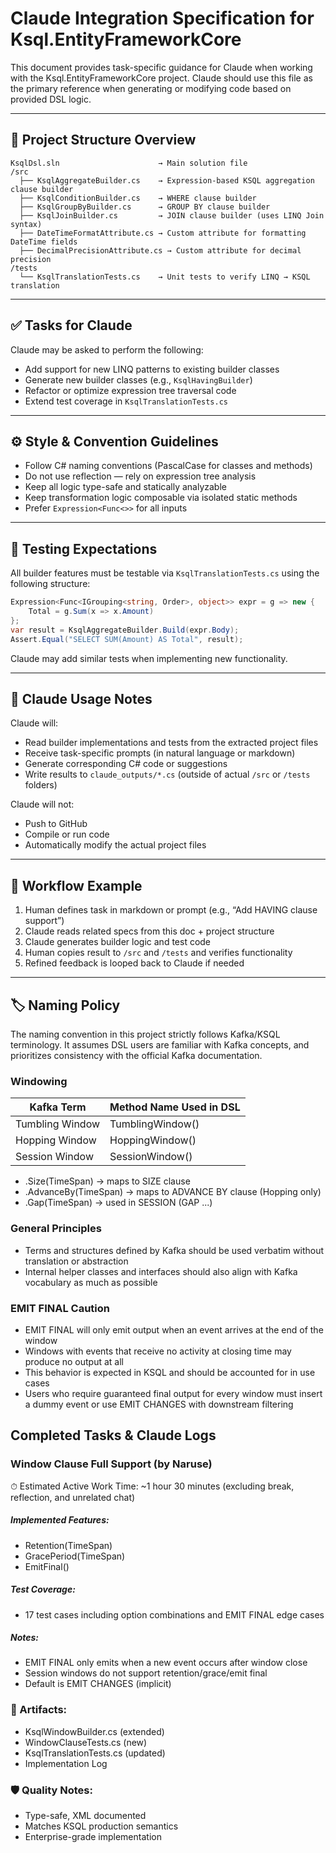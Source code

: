 
# Claude Integration Specification for Ksql.EntityFrameworkCore

This document provides task-specific guidance for Claude when working with the Ksql.EntityFrameworkCore project.
Claude should use this file as the primary reference when generating or modifying code based on provided DSL logic.

---

## 📁 Project Structure Overview

```
KsqlDsl.sln                      → Main solution file
/src
  ├── KsqlAggregateBuilder.cs    → Expression-based KSQL aggregation clause builder
  ├── KsqlConditionBuilder.cs    → WHERE clause builder
  ├── KsqlGroupByBuilder.cs      → GROUP BY clause builder
  ├── KsqlJoinBuilder.cs         → JOIN clause builder (uses LINQ Join syntax)
  ├── DateTimeFormatAttribute.cs → Custom attribute for formatting DateTime fields
  ├── DecimalPrecisionAttribute.cs → Custom attribute for decimal precision
/tests
  └── KsqlTranslationTests.cs    → Unit tests to verify LINQ → KSQL translation
```

---

## ✅ Tasks for Claude

Claude may be asked to perform the following:

- Add support for new LINQ patterns to existing builder classes
- Generate new builder classes (e.g., `KsqlHavingBuilder`)
- Refactor or optimize expression tree traversal code
- Extend test coverage in `KsqlTranslationTests.cs`

---

## ⚙️ Style & Convention Guidelines

- Follow C# naming conventions (PascalCase for classes and methods)
- Do not use reflection — rely on expression tree analysis
- Keep all logic type-safe and statically analyzable
- Keep transformation logic composable via isolated static methods
- Prefer `Expression<Func<>>` for all inputs

---

## 🧪 Testing Expectations

All builder features must be testable via `KsqlTranslationTests.cs` using the following structure:

```csharp
Expression<Func<IGrouping<string, Order>, object>> expr = g => new {
    Total = g.Sum(x => x.Amount)
};
var result = KsqlAggregateBuilder.Build(expr.Body);
Assert.Equal("SELECT SUM(Amount) AS Total", result);
```

Claude may add similar tests when implementing new functionality.

---

## 🧠 Claude Usage Notes

Claude will:

- Read builder implementations and tests from the extracted project files
- Receive task-specific prompts (in natural language or markdown)
- Generate corresponding C# code or suggestions
- Write results to `claude_outputs/*.cs` (outside of actual `/src` or `/tests` folders)

Claude will not:

- Push to GitHub
- Compile or run code
- Automatically modify the actual project files

---

## 🔁 Workflow Example

1. Human defines task in markdown or prompt (e.g., “Add HAVING clause support”)
2. Claude reads related specs from this doc + project structure
3. Claude generates builder logic and test code
4. Human copies result to `/src` and `/tests` and verifies functionality
5. Refined feedback is looped back to Claude if needed

---

## 🏷️ Naming Policy

The naming convention in this project strictly follows Kafka/KSQL terminology. It assumes DSL users are familiar with Kafka concepts, and prioritizes consistency with the official Kafka documentation.

### Windowing

| Kafka Term      | Method Name Used in DSL           |
|----------------|--------------------------------|
| Tumbling Window | TumblingWindow()              |
| Hopping Window  | HoppingWindow()               |
| Session Window  | SessionWindow()               |

- .Size(TimeSpan) → maps to SIZE clause
- .AdvanceBy(TimeSpan) → maps to ADVANCE BY clause (Hopping only)
- .Gap(TimeSpan) → used in SESSION (GAP ...)

### General Principles

- Terms and structures defined by Kafka should be used verbatim without translation or abstraction
- Internal helper classes and interfaces should also align with Kafka vocabulary as much as possible

### EMIT FINAL Caution

- EMIT FINAL will only emit output when an event arrives at the end of the window
- Windows with events that receive no activity at closing time may produce no output at all
- This behavior is expected in KSQL and should be accounted for in use cases
- Users who require guaranteed final output for every window must insert a dummy event or use EMIT CHANGES with downstream filtering


## Completed Tasks & Claude Logs
### Window Clause Full Support (by Naruse)
⏱ Estimated Active Work Time: ~1 hour 30 minutes
(excluding break, reflection, and unrelated chat)

##### Implemented Features:
- Retention(TimeSpan)
- GracePeriod(TimeSpan)
- EmitFinal()

##### Test Coverage:

- 17 test cases including option combinations and EMIT FINAL edge cases

##### Notes:

- EMIT FINAL only emits when a new event occurs after window close
- Session windows do not support retention/grace/emit final
- Default is EMIT CHANGES (implicit)

### 📁 Artifacts:

- KsqlWindowBuilder.cs (extended)
- WindowClauseTests.cs (new)
- KsqlTranslationTests.cs (updated)
- Implementation Log

### 🛡️ Quality Notes:

- Type-safe, XML documented
- Matches KSQL production semantics
- Enterprise-grade implementation

